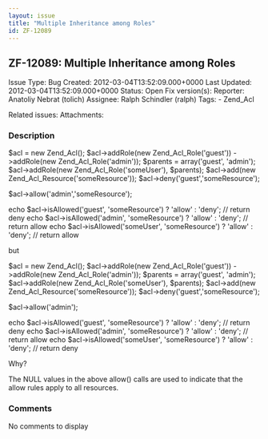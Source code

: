 ```yaml
---
layout: issue
title: "Multiple Inheritance among Roles"
id: ZF-12089
---
```


ZF-12089: Multiple Inheritance among Roles
------------------------------------------

 Issue Type: Bug Created: 2012-03-04T13:52:09.000+0000 Last Updated: 2012-03-04T13:52:09.000+0000 Status: Open Fix version(s): 
 Reporter:  Anatoliy Nebrat (tolich)  Assignee:  Ralph Schindler (ralph)  Tags: - Zend\_Acl
 
 Related issues: 
 Attachments: 
### Description

$acl = new Zend\_Acl(); $acl->addRole(new Zend\_Acl\_Role('guest')) ->addRole(new Zend\_Acl\_Role('admin')); $parents = array('guest', 'admin'); $acl->addRole(new Zend\_Acl\_Role('someUser'), $parents); $acl->add(new Zend\_Acl\_Resource('someResource')); $acl->deny('guest','someResource');

$acl->allow('admin','someResource');

echo $acl->isAllowed('guest', 'someResource') ? 'allow' : 'deny'; // return deny echo $acl->isAllowed('admin', 'someResource') ? 'allow' : 'deny'; // return allow echo $acl->isAllowed('someUser', 'someResource') ? 'allow' : 'deny'; // return allow

but

$acl = new Zend\_Acl(); $acl->addRole(new Zend\_Acl\_Role('guest')) ->addRole(new Zend\_Acl\_Role('admin')); $parents = array('guest', 'admin'); $acl->addRole(new Zend\_Acl\_Role('someUser'), $parents); $acl->add(new Zend\_Acl\_Resource('someResource')); $acl->deny('guest','someResource');

$acl->allow('admin');

echo $acl->isAllowed('guest', 'someResource') ? 'allow' : 'deny'; // return deny echo $acl->isAllowed('admin', 'someResource') ? 'allow' : 'deny'; // return allow echo $acl->isAllowed('someUser', 'someResource') ? 'allow' : 'deny'; // return deny

Why?

The NULL values in the above allow() calls are used to indicate that the allow rules apply to all resources.

 

 

### Comments

No comments to display